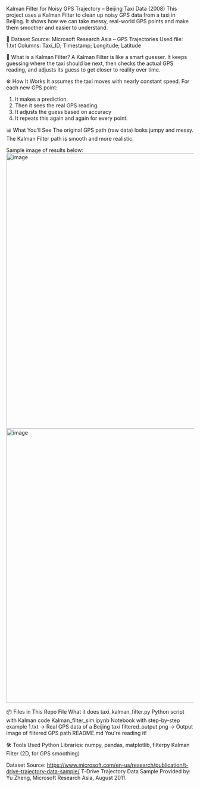 Kalman Filter for Noisy GPS Trajectory – Beijing Taxi Data (2008)
This project uses a Kalman Filter to clean up noisy GPS data from a taxi in Beijing. 
It shows how we can take messy, real-world GPS points and make them smoother and easier to understand.


📁 Dataset
Source: Microsoft Research Asia – GPS Trajectories
Used file: 1.txt
Columns: Taxi_ID; Timestamp; Longitude; Latitude


🧠 What is a Kalman Filter?
A Kalman Filter is like a smart guesser. It keeps guessing where the taxi should be next, then checks the actual GPS reading, and adjusts its guess 
to get closer to reality over time.


⚙️ How It Works
It assumes the taxi moves with nearly constant speed.
For each new GPS point:
1. It makes a prediction.
2. Then it sees the real GPS reading.
3. It adjusts the guess based on accuracy
4. It repeats this again and again for every point.


📊 What You’ll See
The original GPS path (raw data) looks jumpy and messy.
The Kalman Filter path is smooth and more realistic.


Sample image of results below:
<img width="1055" height="739" alt="image" src="https://github.com/user-attachments/assets/13b53b75-bd32-4207-bf19-716e8536ff32" />
<img width="1298" height="736" alt="image" src="https://github.com/user-attachments/assets/b5119c2e-2c5f-4d00-a5ad-6ba1962c0740" />



📦 Files in This Repo
File	What it does
taxi_kalman_filter.py	Python script with Kalman code
Kalman_filter_sim.ipynb	Notebook with step-by-step example
1.txt	-> Real GPS data of a Beijing taxi
filtered_output.png -> Output image of filtered GPS path
README.md	You're reading it!


🛠 Tools Used
Python
Libraries: numpy, pandas, matplotlib, filterpy
Kalman Filter (2D, for GPS smoothing)


Dataset Source: https://www.microsoft.com/en-us/research/publication/t-drive-trajectory-data-sample/
T-Drive Trajectory Data Sample
Provided by: Yu Zheng, Microsoft Research Asia, August 2011.
